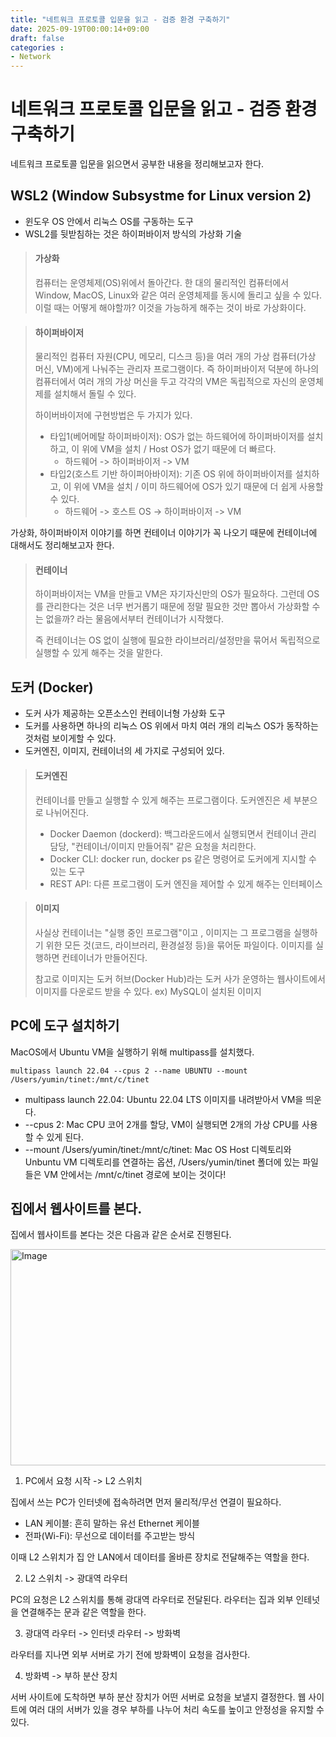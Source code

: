 ```yaml
---
title: "네트워크 프로토콜 입문을 읽고 - 검증 환경 구축하기"
date: 2025-09-19T00:00:14+09:00
draft: false
categories :
- Network
---
```


# 네트워크 프로토콜 입문을 읽고 - 검증 환경 구축하기
네트워크 프로토콜 입문을 읽으면서 공부한 내용을 정리해보고자 한다.

## WSL2 (Window Subsystme for Linux version 2)
- 윈도우 OS 안에서 리눅스 OS를 구동하는 도구
- WSL2를 뒷받침하는 것은 하이퍼바이저 방식의 가상화 기술

> #### 가상화
>
> 컴퓨터는 운영체제(OS)위에서 돌아간다. 한 대의 물리적인 컴퓨터에서 Window, MacOS, Linux와 같은 여러 운영체제를 동시에 돌리고 싶을 수 있다. 이럴 때는 어떻게 해야할까?
> 이것을 가능하게 해주는 것이 바로 가상화이다.


> #### 하이퍼바이저
>
> 물리적인 컴퓨터 자원(CPU, 메모리, 디스크 등)을 여러 개의 가상 컴퓨터(가상 머신, VM)에게 나눠주는 관리자 프로그램이다. 즉 하이퍼바이저 덕분에 하나의 컴퓨터에서 여러 개의 가상 머신을 두고 각각의 VM은 독립적으로 자신의 운영체제를 설치해서 돌릴 수 있다.
>
> 하이버바이저에 구현방법은 두 가지가 있다.
> - 타입1(베어메탈 하이퍼바이저): OS가 없는 하드웨어에 하이퍼바이저를 설치하고, 이 위에 VM을 설치 / Host OS가 없기 때문에 더 빠르다.
>   - 하드웨어 -> 하이퍼바이저 -> VM
> - 타입2(호스트 기반 하이퍼아바이저): 기존 OS 위에 하이퍼바이저를 설치하고, 이 위에 VM을 설치 / 이미 하드웨어에 OS가 있기 때문에 더 쉽게 사용할 수 있다.
>   - 하드웨어 -> 호스트 OS -> 하이퍼바이저 -> VM

가상화, 하이퍼바이저 이야기를 하면 컨테이너 이야기가 꼭 나오기 때문에 컨테이너에 대해서도 정리해보고자 한다.

> #### 컨테이너
>
> 하이퍼바이저는 VM을 만들고 VM은 자기자신만의 OS가 필요하다. 그런데 OS를 관리한다는 것은 너무 번거롭기 때문에 정말 필요한 것만 뽑아서 가상화할 수는 없을까? 라는 물음에서부터 컨테이너가 시작했다.
>
> 즉 컨테이너는 OS 없이 실행에 필요한 라이브러리/설정만을 묶어서 독립적으로 실행할 수 있게 해주는 것을 말한다.

## 도커 (Docker)
- 도커 사가 제공하는 오픈소스인 컨테이너형 가상화 도구
- 도커를 사용하면 하나의 리눅스 OS 위에서 마치 여러 개의 리눅스 OS가 동작하는 것처럼 보이게할 수 있다.
- 도커엔진, 이미지, 컨테이너의 세 가지로 구성되어 있다.

> #### 도커엔진
>
> 컨테이너를 만들고 실행할 수 있게 해주는 프로그램이다. 도커엔진은 세 부분으로 나뉘어진다.
> - Docker Daemon (dockerd): 백그라운드에서 실행되면서 컨테이너 관리 담당, "컨테이너/이미지 만들어줘" 같은 요청을 처리한다.
> - Docker CLI: docker run, docker ps 같은 명령어로 도커에게 지시할 수 있는 도구
> - REST API: 다른 프로그램이 도커 엔진을 제어할 수 있게 해주는 인터페이스

> #### 이미지
>
> 사실상 컨테이너는 "실행 중인 프로그램"이고 , 이미지는 그 프로그램을 실행하기 위한 모든 것(코드, 라이브러리, 환경설정 등)을 묶어둔 파일이다. 이미지를 실행하면 컨테이너가 만들어진다.
>
> 참고로 이미지는 도커 허브(Docker Hub)라는 도커 사가 운영하는 웹사이트에서 이미지를 다운로드 받을 수 있다. ex) MySQL이 설치된 이미지

## PC에 도구 설치하기
MacOS에서 Ubuntu VM을 실행하기 위해 multipass를 설치했다.
```
multipass launch 22.04 --cpus 2 --name UBUNTU --mount /Users/yumin/tinet:/mnt/c/tinet
```
- multipass launch 22.04: Ubuntu 22.04 LTS 이미지를 내려받아서 VM을 띄운다.
- --cpus 2: Mac CPU 코어 2개를 할당, VM이 실행되면 2개의 가상 CPU를 사용할 수 있게 된다.
- --mount /Users/yumin/tinet:/mnt/c/tinet: Mac OS Host 디렉토리와 Unbuntu VM 디렉토리를 연결하는 옵션, /Users/yumin/tinet 폴더에 있는 파일들은 VM 안에서는 /mnt/c/tinet 경로에 보이는 것이다!

## 집에서 웹사이트를 본다.
집에서 웹사이트를 본다는 것은 다음과 같은 순서로 진행된다.

<img width="900" height="346" alt="Image" src="https://i.imgur.com/h9b3hxV.png" />

1. PC에서 요청 시작 -> L2 스위치

집에서 쓰는 PC가 인터넷에 접속하려면 먼저 물리적/무선 연결이 필요하다.

- LAN 케이블: 흔히 말하는 유선 Ethernet 케이블
- 전파(Wi-Fi): 무선으로 데이터를 주고받는 방식

이때 L2 스위치가 집 안 LAN에서 데이터를 올바른 장치로 전달해주는 역할을 한다.

2. L2 스위치 -> 광대역 라우터

PC의 요청은 L2 스위치를 통해 광대역 라우터로 전달된다. 라우터는 집과 외부 인테넛을 연결해주는 문과 같은 역할을 한다.

3. 광대역 라우터 -> 인터넷 라우터 -> 방화벽

라우터를 지나면 외부 서버로 가기 전에 방화벽이 요청을 검사한다.

4. 방화벽 -> 부하 분산 장치

서버 사이트에 도착하면 부하 분산 장치가 어떤 서버로 요청을 보낼지 결정한다. 웹 사이트에 여러 대의 서버가 있을 경우 부하를 나누어 처리 속도를 높이고 안정성을 유지할 수 있다.

